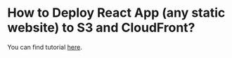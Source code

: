 # How to Deploy React App (any static website) to S3 and CloudFront?

You can find tutorial [here](https://khulnasoft.com/amazon/deploy-react-to-s3-and-cloudfront/).

